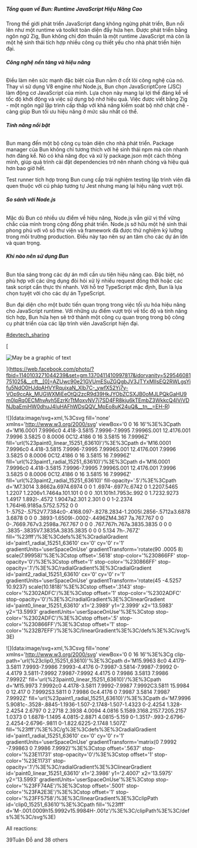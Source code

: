 
##### **Tổng quan về Bun: Runtime JavaScript Hiệu Năng Cao**

Trong thế giới phát triển JavaScript đang không ngừng phát triển, Bun nổi lên như một runtime và toolkit toàn diện đầy hứa hẹn. Được phát triển bằng ngôn ngữ Zig, Bun không chỉ đơn thuần là một runtime JavaScript mà còn là một hệ sinh thái tích hợp nhiều công cụ thiết yếu cho nhà phát triển hiện đại.

###### **Công nghệ nền tảng và hiệu năng**

Điều làm nên sức mạnh đặc biệt của Bun nằm ở cốt lõi công nghệ của nó. Thay vì sử dụng V8 engine như Node.js, Bun chọn JavaScriptCore (JSC) làm động cơ JavaScript của mình. Lựa chọn này mang lại lợi thế đáng kể về tốc độ khởi động và việc sử dụng bộ nhớ hiệu quả. Việc được viết bằng Zig - một ngôn ngữ lập trình cấp thấp với khả năng kiểm soát bộ nhớ chặt chẽ - càng giúp Bun tối ưu hiệu năng ở mức sâu nhất có thể.

###### **Tính năng nổi bật**

Bun mang đến một bộ công cụ toàn diện cho nhà phát triển. Package manager của Bun không chỉ tương thích với hệ sinh thái npm mà còn nhanh hơn đáng kể. Nó có khả năng đọc và xử lý package.json một cách thông minh, giúp quá trình cài đặt dependencies trở nên nhanh chóng và hiệu quả hơn bao giờ hết.

Test runner tích hợp trong Bun cung cấp trải nghiệm testing lập trình viên đã quen thuộc với cú pháp tương tự Jest nhưng mang lại hiệu năng vượt trội.

###### **So sánh với Node.js**

Mặc dù Bun có nhiều ưu điểm về hiệu năng, Node.js vẫn giữ vị thế vững chắc của mình trong cộng đồng phát triển. Node.js sở hữu một hệ sinh thái phong phú với vô số thư viện và framework đã được thử nghiệm kỹ lưỡng trong môi trường production. Điều này tạo nên sự an tâm cho các dự án lớn và quan trọng.

###### **Khi nào nên sử dụng Bun**

Bun tỏa sáng trong các dự án mới cần ưu tiên hiệu năng cao. Đặc biệt, nó phù hợp với các ứng dụng đòi hỏi xử lý nhiều request đồng thời hoặc các task script cần thực thi nhanh. Với hỗ trợ TypeScript mặc định, Bun là lựa chọn tuyệt vời cho các dự án TypeScript.

Bun đại diện cho một bước tiến quan trọng trong việc tối ưu hóa hiệu năng cho JavaScript runtime. Với những ưu điểm vượt trội về tốc độ và tính năng tích hợp, Bun hứa hẹn sẽ trở thành một công cụ quan trọng trong bộ công cụ phát triển của các lập trình viên JavaScript hiện đại.  
  
[#devtech_sharing](https://web.facebook.com/hashtag/devtech_sharing?__eep__=6&__cft__[0]=AZUwc90e21GVUmESuZGQgbJV3JTYxMlIsEQ2RWLgsYifu5NdO0HJdpAHVYRqujxaN_Xlb7C-_ywfX52Yj7y-VOp9ccAk_MUGWXMiEeOtQi2zcR9d39HkJYObZCSXJB0oMJLPQkGaHU9m0lpRq0ECMhvAvh5EzrKrTtMoxvNV7j7SD4FR8kju6kTEmbZ3WkkcQ4lVjVDNJbaEmjHW0dhuJ4IuHAFhWDsQQV_MpEo8uK24uQ&__tn__=*NK-R)

[

![May be a graphic of text](https://scontent.fhan4-1.fna.fbcdn.net/v/t39.30808-6/471568868_1140103274377572_1876409597628407340_n.jpg?stp=dst-jpg_s960x960_tt6&_nc_cat=105&ccb=1-7&_nc_sid=aa7b47&_nc_eui2=AeHs-SyhMUDfmJY-QlZHd_G0JSYPT4OWhqIlJg9Pg5aGor-J2gjjm6pWjpVrxRUyfXrd0ck6iqy9VGyJy63b6pYQ&_nc_ohc=1BFStwyWuM0Q7kNvgFmIkPT&_nc_oc=AdiZRa73xXEOa1qp0vvlhFfUf4YJl71LMyI-4cXcDPTFyVn_ITjhMmtZ9AkBzTpVG8Y&_nc_zt=23&_nc_ht=scontent.fhan4-1.fna&_nc_gid=Aj0Qhzop-vitaoU_OUMD8qJ&oh=00_AYDkDpNWEQx41cw3oixs5h5zp4ebcKFYx7W98GpC5rcYAA&oe=67745D39)

](https://web.facebook.com/photo/?fbid=1140103271044239&set=gm.1370411410997817&idorvanity=529546081751025&__cft__[0]=AZUwc90e21GVUmESuZGQgbJV3JTYxMlIsEQ2RWLgsYifu5NdO0HJdpAHVYRqujxaN_Xlb7C-_ywfX52Yj7y-VOp9ccAk_MUGWXMiEeOtQi2zcR9d39HkJYObZCSXJB0oMJLPQkGaHU9m0lpRq0ECMhvAvh5EzrKrTtMoxvNV7j7SD4FR8kju6kTEmbZ3WkkcQ4lVjVDNJbaEmjHW0dhuJ4IuHAFhWDsQQV_MpEo8uK24uQ&__tn__=EH-R)

![](data:image/svg+xml,%3Csvg fill='none' xmlns='http://www.w3.org/2000/svg' viewBox='0 0 16 16'%3E%3Cpath d='M16.0001 7.9996c0 4.418-3.5815 7.9996-7.9995 7.9996S.001 12.4176.001 7.9996 3.5825 0 8.0006 0C12.4186 0 16 3.5815 16 7.9996Z' fill='url(%23paint0_linear_15251_63610)'/%3E%3Cpath d='M16.0001 7.9996c0 4.418-3.5815 7.9996-7.9995 7.9996S.001 12.4176.001 7.9996 3.5825 0 8.0006 0C12.4186 0 16 3.5815 16 7.9996Z' fill='url(%23paint1_radial_15251_63610)'/%3E%3Cpath d='M16.0001 7.9996c0 4.418-3.5815 7.9996-7.9995 7.9996S.001 12.4176.001 7.9996 3.5825 0 8.0006 0C12.4186 0 16 3.5815 16 7.9996Z' fill='url(%23paint2_radial_15251_63610)' fill-opacity='.5'/%3E%3Cpath d='M7.3014 3.8662a.6974.6974 0 0 1 .6974-.6977c.6742 0 1.2207.5465 1.2207 1.2206v1.7464a.101.101 0 0 0 .101.101h1.7953c.992 0 1.7232.9273 1.4917 1.892l-.4572 1.9047a2.301 2.301 0 0 1-2.2374 1.764H6.9185a.5752.5752 0 0 1-.5752-.5752V7.7384c0-.4168.097-.8278.2834-1.2005l.2856-.5712a3.6878 3.6878 0 0 0 .3893-1.6509l-.0002-.4496ZM4.367 7a.767.767 0 0 0-.7669.767v3.2598a.767.767 0 0 0 .767.767h.767a.3835.3835 0 0 0 .3835-.3835V7.3835A.3835.3835 0 0 0 5.134 7h-.767Z' fill='%23fff'/%3E%3Cdefs%3E%3CradialGradient id='paint1_radial_15251_63610' cx='0' cy='0' r='1' gradientUnits='userSpaceOnUse' gradientTransform='rotate(90 .0005 8) scale(7.99958)'%3E%3Cstop offset='.5618' stop-color='%230866FF' stop-opacity='0'/%3E%3Cstop offset='1' stop-color='%230866FF' stop-opacity='.1'/%3E%3C/radialGradient%3E%3CradialGradient id='paint2_radial_15251_63610' cx='0' cy='0' r='1' gradientUnits='userSpaceOnUse' gradientTransform='rotate(45 -4.5257 10.9237) scale(10.1818)'%3E%3Cstop offset='.3143' stop-color='%2302ADFC'/%3E%3Cstop offset='1' stop-color='%2302ADFC' stop-opacity='0'/%3E%3C/radialGradient%3E%3ClinearGradient id='paint0_linear_15251_63610' x1='2.3989' y1='2.3999' x2='13.5983' y2='13.5993' gradientUnits='userSpaceOnUse'%3E%3Cstop stop-color='%2302ADFC'/%3E%3Cstop offset='.5' stop-color='%230866FF'/%3E%3Cstop offset='1' stop-color='%232B7EFF'/%3E%3C/linearGradient%3E%3C/defs%3E%3C/svg%3E)

![](data:image/svg+xml,%3Csvg fill='none' xmlns='http://www.w3.org/2000/svg' viewBox='0 0 16 16'%3E%3Cg clip-path='url(%23clip0_15251_63610)'%3E%3Cpath d='M15.9963 8c0 4.4179-3.5811 7.9993-7.9986 7.9993-4.4176 0-7.9987-3.5814-7.9987-7.9992 0-4.4179 3.5811-7.9992 7.9987-7.9992 4.4175 0 7.9986 3.5813 7.9986 7.9992Z' fill='url(%23paint0_linear_15251_63610)'/%3E%3Cpath d='M15.9973 7.9992c0 4.4178-3.5811 7.9992-7.9987 7.9992C3.5811 15.9984 0 12.417 0 7.9992S3.5811 0 7.9986 0c4.4176 0 7.9987 3.5814 7.9987 7.9992Z' fill='url(%23paint1_radial_15251_63610)'/%3E%3Cpath d='M7.9996 5.9081c-.3528-.8845-1.1936-1.507-2.1748-1.507-1.4323 0-2.4254 1.328-2.4254 2.6797 0 2.2718 2.3938 4.0094 4.0816 5.1589.3168.2157.7205.2157 1.0373 0 1.6878-1.1495 4.0815-2.8871 4.0815-5.159 0-1.3517-.993-2.6796-2.4254-2.6796-.9811 0-1.822.6225-2.1748 1.507Z' fill='%23fff'/%3E%3C/g%3E%3Cdefs%3E%3CradialGradient id='paint1_radial_15251_63610' cx='0' cy='0' r='1' gradientUnits='userSpaceOnUse' gradientTransform='matrix(0 7.9992 -7.99863 0 7.9986 7.9992)'%3E%3Cstop offset='.5637' stop-color='%23E11731' stop-opacity='0'/%3E%3Cstop offset='1' stop-color='%23E11731' stop-opacity='.1'/%3E%3C/radialGradient%3E%3ClinearGradient id='paint0_linear_15251_63610' x1='2.3986' y1='2.4007' x2='13.5975' y2='13.5993' gradientUnits='userSpaceOnUse'%3E%3Cstop stop-color='%23FF74AE'/%3E%3Cstop offset='.5001' stop-color='%23FA2E3E'/%3E%3Cstop offset='1' stop-color='%23FF5758'/%3E%3C/linearGradient%3E%3CclipPath id='clip0_15251_63610'%3E%3Cpath fill='%23fff' d='M-.001.0009h15.9992v15.9984H-.001z'/%3E%3C/clipPath%3E%3C/defs%3E%3C/svg%3E)

All reactions:

39Tuân Đỗ and 38 others
